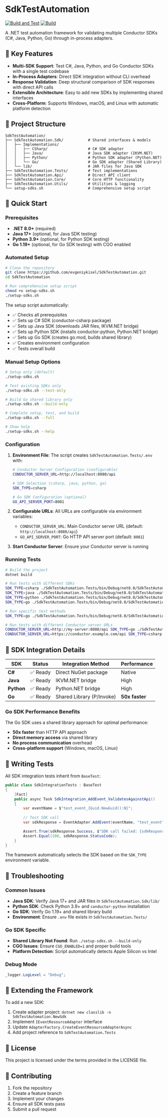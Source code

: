 # SdkTestAutomation

[![Build and Test](https://github.com/evgeniykisel/SdkTestAutomation/actions/workflows/build-and-test.yml/badge.svg)](https://github.com/evgeniykisel/SdkTestAutomation/actions/workflows/build-and-test.yml)
[![Build](https://github.com/evgeniykisel/SdkTestAutomation/actions/workflows/build.yml/badge.svg)](https://github.com/evgeniykisel/SdkTestAutomation/actions/workflows/build.yml)

A .NET test automation framework for validating multiple Conductor SDKs (C#, Java, Python, Go) through in-process adapters.

## 🎯 Key Features

- **Multi-SDK Support**: Test C#, Java, Python, and Go Conductor SDKs with a single test codebase
- **In-Process Adapters**: Direct SDK integration without CLI overhead
- **Response Validation**: Deep structural comparison of SDK responses with direct API calls
- **Extensible Architecture**: Easy to add new SDKs by implementing shared interfaces
- **Cross-Platform**: Supports Windows, macOS, and Linux with automatic platform detection

## 📁 Project Structure

```
SdkTestAutomation/
├── SdkTestAutomation.Sdk/           # Shared interfaces & models
│   ├── Implementations/
│   │   ├── CSharp/                  # C# SDK adapter
│   │   ├── Java/                    # Java SDK adapter (IKVM.NET)
│   │   ├── Python/                  # Python SDK adapter (Python.NET)
│   │   └── Go/                      # Go SDK adapter (Shared Library)
│   └── lib/                         # JAR files for Java SDK
├── SdkTestAutomation.Tests/         # Test implementations
├── SdkTestAutomation.Api/           # Direct API client
├── SdkTestAutomation.Core/          # Core HTTP functionality
├── SdkTestAutomation.Utils/         # Utilities & logging
└── setup-sdks.sh                    # Comprehensive setup script
```

## 🚀 Quick Start

### Prerequisites

- **.NET 8.0+** (required)
- **Java 17+** (optional, for Java SDK testing)
- **Python 3.9+** (optional, for Python SDK testing)
- **Go 1.19+** (optional, for Go SDK testing) with CGO enabled

### Automated Setup

```bash
# Clone the repository
git clone https://github.com/evgeniykisel/SdkTestAutomation.git
cd SdkTestAutomation

# Run comprehensive setup script
chmod +x setup-sdks.sh
./setup-sdks.sh
```

The setup script automatically:
- ✅ Checks all prerequisites
- ✅ Sets up C# SDK (conductor-csharp package)
- ✅ Sets up Java SDK (downloads JAR files, IKVM.NET bridge)
- ✅ Sets up Python SDK (installs conductor-python, Python.NET bridge)
- ✅ Sets up Go SDK (creates go.mod, builds shared library)
- ✅ Creates environment configuration
- ✅ Tests overall build

### Manual Setup Options

```bash
# Setup only (default)
./setup-sdks.sh

# Test existing SDKs only
./setup-sdks.sh --test-only

# Build Go shared library only
./setup-sdks.sh --build-only

# Complete setup, test, and build
./setup-sdks.sh --full

# Show help
./setup-sdks.sh --help
```

### Configuration

1. **Environment File**: The script creates `SdkTestAutomation.Tests/.env` with:
   ```bash
   # Conductor Server Configuration (configurable)
   CONDUCTOR_SERVER_URL=http://localhost:8080/api
   
   # SDK Selection (csharp, java, python, go)
   SDK_TYPE=csharp
   
   # Go SDK Configuration (optional)
   GO_API_SERVER_PORT=8081
   ```

2. **Configurable URLs**: All URLs are configurable via environment variables:
   - `CONDUCTOR_SERVER_URL`: Main Conductor server URL (default: `http://localhost:8080/api`)
   - `GO_API_SERVER_PORT`: Go HTTP API server port (default: `8081`)

3. **Start Conductor Server**: Ensure your Conductor server is running

### Running Tests

```bash
# Build the project
dotnet build

# Run tests with different SDKs
SDK_TYPE=csharp ./SdkTestAutomation.Tests/bin/Debug/net8.0/SdkTestAutomation.Tests
SDK_TYPE=java ./SdkTestAutomation.Tests/bin/Debug/net8.0/SdkTestAutomation.Tests
SDK_TYPE=python ./SdkTestAutomation.Tests/bin/Debug/net8.0/SdkTestAutomation.Tests
SDK_TYPE=go ./SdkTestAutomation.Tests/bin/Debug/net8.0/SdkTestAutomation.Tests

# Run specific test methods
SDK_TYPE=go ./SdkTestAutomation.Tests/bin/Debug/net8.0/SdkTestAutomation.Tests -method "*AddEventTests*"

# Run tests with different Conductor server URLs
CONDUCTOR_SERVER_URL=http://my-server:8080/api SDK_TYPE=go ./SdkTestAutomation.Tests/bin/Debug/net8.0/SdkTestAutomation.Tests
CONDUCTOR_SERVER_URL=https://conductor.example.com/api SDK_TYPE=csharp ./SdkTestAutomation.Tests/bin/Debug/net8.0/SdkTestAutomation.Tests
```

## 🔧 SDK Integration Details

| SDK | Status | Integration Method | Performance |
|-----|--------|-------------------|-------------|
| **C#** | ✅ Ready | Direct NuGet package | Native |
| **Java** | ✅ Ready | IKVM.NET bridge | High |
| **Python** | ✅ Ready | Python.NET bridge | High |
| **Go** | ✅ Ready | Shared Library (P/Invoke) | **50x faster** |

### Go SDK Performance Benefits

The Go SDK uses a shared library approach for optimal performance:
- **50x faster** than HTTP API approach
- **Direct memory access** via shared library
- **No process communication** overhead
- **Cross-platform support** (Windows, macOS, Linux)

## 📝 Writing Tests

All SDK integration tests inherit from `BaseTest`:

```csharp
public class SdkIntegrationTests : BaseTest
{
    [Fact]
    public async Task SdkIntegration_AddEvent_ValidatesAgainstApi()
    {
        var eventName = $"test_event_{Guid.NewGuid():N}";
        
        // Test SDK call
        var sdkResponse = EventAdapter.AddEvent(eventName, "test_event", true);

        Assert.True(sdkResponse.Success, $"SDK call failed: {sdkResponse.ErrorMessage}");
        Assert.Equal(200, sdkResponse.StatusCode);
    }
}
```

The framework automatically selects the SDK based on the `SDK_TYPE` environment variable.

## 🔧 Troubleshooting

### Common Issues

- **Java SDK**: Verify Java 17+ and JAR files in `SdkTestAutomation.Sdk/lib/`
- **Python SDK**: Check Python 3.9+ and `conductor-python` installation
- **Go SDK**: Verify Go 1.19+ and shared library build
- **Environment**: Ensure `.env` file exists in `SdkTestAutomation.Tests/`

### Go SDK Specific

- **Shared Library Not Found**: Run `./setup-sdks.sh --build-only`
- **CGO Issues**: Ensure `CGO_ENABLED=1` and proper build tools
- **Platform Detection**: Script automatically detects Apple Silicon vs Intel

### Debug Mode

```csharp
_logger.LogLevel = "Debug";
```

## 🔄 Extending the Framework

To add a new SDK:

1. Create adapter project: `dotnet new classlib -n SdkTestAutomation.NewSdk`
2. Implement `IEventResourceAdapter` interface
3. Update `AdapterFactory.CreateEventResourceAdapterAsync`
4. Add project reference to `SdkTestAutomation.Tests`

## 📄 License

This project is licensed under the terms provided in the LICENSE file.

## 🤝 Contributing

1. Fork the repository
2. Create a feature branch
3. Implement your changes
4. Ensure all SDK tests pass
5. Submit a pull request